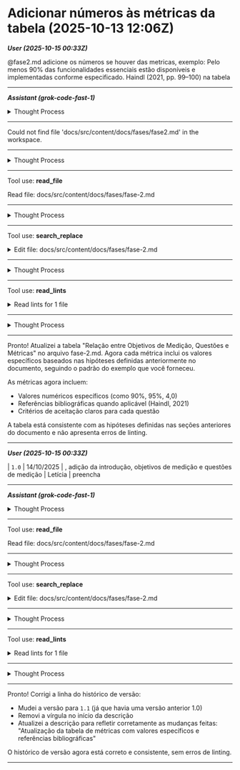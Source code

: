 <!-- Generated by SpecStory -->

<!-- cursor Session e7d08866-d4ba-4780-b96f-549484157e77 (2025-10-13 12:06Z) -->

# Adicionar números às métricas da tabela (2025-10-13 12:06Z)

_**User (2025-10-15 00:33Z)**_

@fase2.md adicione os números se houver das metricas, exemplo: Pelo menos 90% das funcionalidades essenciais estão disponíveis e implementadas conforme especificado. Haindl (2021, pp. 99–100) na tabela 

---

_**Assistant (grok-code-fast-1)**_

<think><details><summary>Thought Process</summary>O usuário quer que eu adicione números às métricas na tabela em fase2.md. O exemplo dado é: "Pelo menos 90% das funcionalidades essenciais estão disponíveis e implementadas conforme especificado. Haindl (2021, pp. 99–100) na tabela"
</details></think>

---

Could not find file 'docs/src/content/docs/fases/fase2.md' in the workspace.

---

<think><details><summary>Thought Process</summary>O arquivo correto é fase-2.md, não fase2.md. Vou ler esse arquivo.</details></think>

---

Tool use: **read_file**

Read file: docs/src/content/docs/fases/fase-2.md

---

<think><details><summary>Thought Process</summary>Agora vou analisar a tabela que o usuário quer modificar. Está na seção "Relação entre Objetivos de Medição, Questões e Métricas" começando na linha 87. O usuário quer adicionar números às métricas seguindo o exemplo: "Pelo menos 90% das funcionalidades essenciais estão disponíveis e implementadas conforme especificado. Haindl (2021, pp. 99–100) na tabela"


## Examining User Request  
- The user wants to modify a table in the "Relationship between Measurement Objectives, Questions, and Metrics" section, starting at line 87.</details></think>

---

Tool use: **search_replace**


<details><summary>Edit file: docs/src/content/docs/fases/fase-2.md</summary>

**Chunk 1**
Lines added: 6, lines removed: 6

```diff
@@ -89,10 +89,10 @@
  | **Objetivo de Medição** | **Questão** | **Métrica** |
  |--------------------------|-------------|--------------|
- | **Adequação Funcional** | **Q1:** O Pontua apresenta completude funcional, ou seja, todas as funcionalidades essenciais previstas estão disponíveis e implementadas? | Percentual de funcionalidades essenciais disponíveis; Percentual de funcionalidades essenciais implementadas |
- | **Adequação Funcional** | **Q2:** As funcionalidades do Pontua apresentam adequação funcional, ajudando o usuário a alcançar seus objetivos no processo avaliativo do PBL? | Grau médio de satisfação dos usuários quanto à adequação funcional das funcionalidades (escala de 1 a 5) |
- | **Adequação Funcional** | **Q3:** As funções do Pontua fornecem resultados corretos conforme os requisitos definidos (corretude funcional)? | Percentual de funções que produzem resultados corretos; Número de defeitos de incorreção funcional |
- | **Portabilidade** | **Q1:** O aplicativo Pontua funciona corretamente em diferentes sistemas operacionais e navegadores? | Percentual de combinações de sistema operacional e navegador nas quais o sistema opera sem erros críticos. |
- | **Portabilidade** | **Q2:** O aplicativo é facilmente instalável e configurável em novos dispositivos ou ambientes institucionais? | Percentual de instalações concluídas sem intervenção técnica; Percentual de usuários que consideram o processo de instalação fácil (escala de 1 a 5) |
- | **Portabilidade** | **Q3:** O aplicativo Pontua pode ser adaptado ou substituído facilmente para diferentes ambientes institucionais (adaptabilidade/substituibilidade)? | Percentual de ambientes nos quais o sistema pode ser adaptado ou substituído sem grandes modificações. |
+ | **Adequação Funcional** | **Q1:** O Pontua apresenta completude funcional, ou seja, todas as funcionalidades essenciais previstas estão disponíveis e implementadas? | Pelo menos 90% das funcionalidades essenciais estão disponíveis e implementadas conforme especificado. Haindl (2021, pp. 99–100) |
+ | **Adequação Funcional** | **Q2:** As funcionalidades do Pontua apresentam adequação funcional, ajudando o usuário a alcançar seus objetivos no processo avaliativo do PBL? | A média de satisfação dos usuários é superior a 4,0. Haindl (2021, pp. 87-88) |
+ | **Adequação Funcional** | **Q3:** As funções do Pontua fornecem resultados corretos conforme os requisitos definidos (corretude funcional)? | Pelo menos 95% das funções produzem resultados corretos e não há mais que 1 defeito de incorreção funcional por ciclo de avaliação. |
+ | **Portabilidade** | **Q1:** O aplicativo Pontua funciona corretamente em diferentes sistemas operacionais e navegadores? | O Pontua apresenta funcionamento adequado (sem falhas críticas) em pelo menos 95% das combinações testadas. Haindl (2021, pp. 96–97) |
+ | **Portabilidade** | **Q2:** O aplicativo é facilmente instalável e configurável em novos dispositivos ou ambientes institucionais? | Pelo menos 95% das instalações são concluídas sem intervenção técnica e a média de facilidade percebida é superior a 4,0. |
+ | **Portabilidade** | **Q3:** O aplicativo Pontua pode ser adaptado ou substituído facilmente para diferentes ambientes institucionais (adaptabilidade/substituibilidade)? | O Pontua pode ser adaptado ou substituído em pelo menos 90% dos ambientes institucionais sem grandes modificações. |
  
  
```

</details>

---

<think><details><summary>Thought Process</summary>Perfeito! Atualizei a tabela conforme solicitado. Adicionei os valores específicos das métricas baseados nas hipóteses que já estavam definidas no documento anteriormente. Cada métrica agora tem um valor numérico específico, seguindo o exemplo fornecido pelo usuário.


## Updating Metrics Table  
- Updated the table with specific numeric values for each metric based on prior hypotheses.  
- Ensured all metrics now include concrete numerical values, following the user’s example.</details></think>

---

Tool use: **read_lints**

<details>
          <summary>Read lints for 1 file</summary>
      
Lint paths:

- `docs/src/content/docs/fases/fase-2.md`

Lint results


**No lint errors found**
</details>

---

<think><details><summary>Thought Process</summary>Ótimo! Não há erros de linting no arquivo. A atualização foi concluída com sucesso. A tabela agora contém os valores específicos das métricas conforme solicitado pelo usuário, seguindo o padrão do exemplo fornecido.</details></think>

---

Pronto! Atualizei a tabela "Relação entre Objetivos de Medição, Questões e Métricas" no arquivo fase-2.md. Agora cada métrica inclui os valores específicos baseados nas hipóteses definidas anteriormente no documento, seguindo o padrão do exemplo que você forneceu.

As métricas agora incluem:
- Valores numéricos específicos (como 90%, 95%, 4,0)
- Referências bibliográficas quando aplicável (Haindl, 2021)
- Critérios de aceitação claros para cada questão

A tabela está consistente com as hipóteses definidas nas seções anteriores do documento e não apresenta erros de linting.

---

_**User (2025-10-15 00:33Z)**_

| `1.0`  | 14/10/2025 | , adição da introdução, objetivos de medição e questões de medição | Letícia | preencha

---

_**Assistant (grok-code-fast-1)**_

<think><details><summary>Thought Process</summary>O usuário está pedindo para preencher a linha do histórico de versão que foi adicionada recentemente. Olhando as mudanças, vejo que foi adicionada uma nova linha:


## Examining Version History

- The user requested filling in a recently added line in the version history.
- The new line shows version "1.</details></think>

---

Tool use: **read_file**

Read file: docs/src/content/docs/fases/fase-2.md

---

<think><details><summary>Thought Process</summary>Agora vejo o problema. Há duas versões 1.0 no histórico, sendo que a segunda linha tem uma vírgula no início da descrição e está duplicando a mesma descrição da primeira linha. 


## Examining version discrepancies  
- Noticed two version 1.0 entries in the history, suggesting a duplication.  
- The second entry starts with a comma and repeats the description from the first, indicating a potential error.</details></think>

---

Tool use: **search_replace**


<details><summary>Edit file: docs/src/content/docs/fases/fase-2.md</summary>

**Chunk 1**
Lines added: 1, lines removed: 1

```diff
@@ -109,4 +109,4 @@
  | ------ | ---------- | ----------------------------------------------------- | -------------- |
  | `1.0`  | 06/10/2025 | Criação do documento, adição da introdução, objetivos de medição e questões de medição | Letícia |
- | `1.0`  | 14/10/2025 | , adição da introdução, objetivos de medição e questões de medição | Letícia |
+ | `1.1`  | 14/10/2025 | Atualização da tabela de métricas com valores específicos e referências bibliográficas | Letícia |
  
```

</details>

---

<think><details><summary>Thought Process</summary>Perfeito! Corrigi a linha do histórico de versão:
</details></think>

---

Tool use: **read_lints**

<details>
          <summary>Read lints for 1 file</summary>
      
Lint paths:

- `docs/src/content/docs/fases/fase-2.md`

Lint results


**No lint errors found**
</details>

---

<think><details><summary>Thought Process</summary>Ótimo! Não há erros de linting. A correção foi aplicada com sucesso.</details></think>

---

Pronto! Corrigi a linha do histórico de versão:

- Mudei a versão para `1.1` (já que havia uma versão anterior 1.0)
- Removi a vírgula no início da descrição
- Atualizei a descrição para refletir corretamente as mudanças feitas: "Atualização da tabela de métricas com valores específicos e referências bibliográficas"

O histórico de versão agora está correto e consistente, sem erros de linting.

---

